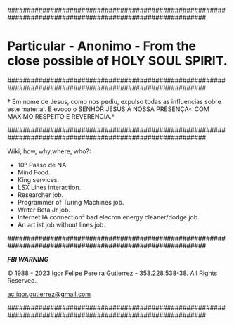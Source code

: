 
###########################################################################################################

# Particular - Anonimo - From the close possible of HOLY SOUL SPIRIT.

###########################################################################################################

† Em nome de Jesus, como nos pediu, expulso todas as influencias sobre este material. E evoco o SENHOR JESUS A NOSSA PRESENÇA< COM MAXIMO RESPEITO E REVERENCIA.† 

###########################################################################################################


Wiki, how, why,where, who?:

- 10º Passo de NA
- Mind Food.
- King services.
- LSX Lines interaction.
- Researcher job.
- Programmer of Turing Machines job.
- Writer Beta Jr job.
- Internet IA connection³ bad elecron energy cleaner/dodge job. 
- An art ist job without lines job.

###########################################################################################################


***FBI WARNING***

© 1988 - 2023 Igor Felipe Pereira Gutierrez - 358.228.538-38. All Rights Reserved.

ac.igor.gutierrez@gmail.com

###########################################################################################################
